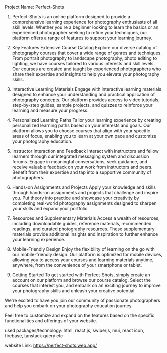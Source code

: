 Project Name: Perfect-Shots
1. Perfect-Shots is an online platform designed to provide a comprehensive learning experience for photography enthusiasts of all skill levels. Whether you're a beginner looking to learn the basics or an experienced photographer seeking to refine your techniques, our platform offers a range of features to support your learning journey.

2. Key Features
Extensive Course Catalog
Explore our diverse catalog of photography courses that cover a wide range of genres and techniques. From portrait photography to landscape photography, photo editing to lighting, we have courses tailored to various interests and skill levels. Our courses are created and taught by experienced photographers who share their expertise and insights to help you elevate your photography skills.

3. Interactive Learning Materials
Engage with interactive learning materials designed to enhance your understanding and practical application of photography concepts. Our platform provides access to video tutorials, step-by-step guides, sample projects, and quizzes to reinforce your learning and measure your progress.

4. Personalized Learning Paths
Tailor your learning experience by creating personalized learning paths based on your interests and goals. Our platform allows you to choose courses that align with your specific areas of focus, enabling you to learn at your own pace and customize your photography education.

5. Instructor Interaction and Feedback
Interact with instructors and fellow learners through our integrated messaging system and discussion forums. Engage in meaningful conversations, seek guidance, and receive valuable feedback on your work from instructors and peers. Benefit from their expertise and tap into a supportive community of photographers.

6. Hands-on Assignments and Projects
Apply your knowledge and skills through hands-on assignments and projects that challenge and inspire you. Put theory into practice and showcase your creativity by completing real-world photography assignments designed to sharpen your skills and expand your portfolio.

7. Resources and Supplementary Materials
Access a wealth of resources, including downloadable guides, reference materials, recommended readings, and curated photography resources. These supplementary materials provide additional insights and inspiration to further enhance your learning experience.

8. Mobile-Friendly Design
Enjoy the flexibility of learning on the go with our mobile-friendly design. Our platform is optimized for mobile devices, allowing you to access your courses and learning materials anytime, anywhere, from the convenience of your smartphone or tablet.

9. Getting Started
To get started with Perfect-Shots, simply create an account on our platform and browse our course catalog. Select the courses that interest you, and embark on an exciting journey to improve your photography skills and unleash your creative potential.

We're excited to have you join our community of passionate photographers and help you embark on your photography education journey.

Feel free to customize and expand on the features based on the specific functionalities and offerings of your website.


used packages/technology: html, react js, swiperjs, mui, react icon, firebase, tanstack query etc


website Link: https://perfect-shots.web.app/





